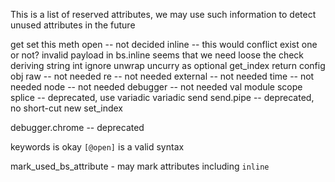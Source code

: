 

This is a list of reserved attributes, we may use such information
to detect unused attributes in the future


get
set
this
meth
open -- not decided
inline -- 
    this would conflict exist one or not?
    invalid payload in bs.inline
    seems that we need loose the check
deriving
string
int
ignore
unwrap
uncurry
as
optional
get_index
return
config
obj
raw -- not needed
re -- not needed
external -- not needed
time   -- not needed
node   -- not needed
debugger -- not needed
val
module
scope
splice -- deprecated, use variadic
variadic
send
send.pipe -- deprecated, no short-cut
new
set_index

debugger.chrome -- deprecated

keywords is okay `[@open]` is a valid syntax

mark_used_bs_attribute - 
may mark attributes including `inline`